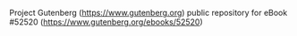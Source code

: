Project Gutenberg (https://www.gutenberg.org) public repository for
eBook #52520 (https://www.gutenberg.org/ebooks/52520)

